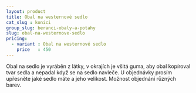 ```yaml
---
layout: product
title: Obal na westernové sedlo
cat_slug : konici
group_slug: beranci-obaly-a-potahy
slug: obal-na-westernove-sedlo
pricing:
  - variant : Obal na westernové sedlo
    price   : 450
---
```


Obal na sedlo je vyráběn z látky, v okrajích je všitá guma, aby obal kopíroval tvar sedla a nepadal když se na sedlo navleče.
U objednávky prosím upřesněte jaké sedlo máte a jeho velikost.
Možnost objednání různých barev.


